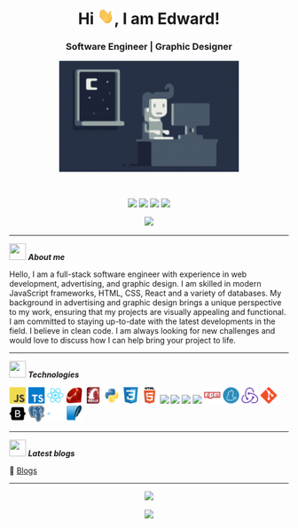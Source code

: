 <h1 align="center">Hi <img src="https://raw.githubusercontent.com/ABSphreak/ABSphreak/master/gifs/Hi.gif" width="30px" height="30px">,  I am Edward! </h1>
<h3 align="center">Software Engineer | Graphic Designer </h3>
<p align="center">
 
  
<p align="center">
  <img src="https://raw.githubusercontent.com/AVS1508/AVS1508/master/assets/Night-Coding.gif" height="200"/>
</p>
<br>

  
  <p align="center">
  <img src="https://img.shields.io/badge/Focus-Software%20Engineer-blue" />
  <img src="https://img.shields.io/badge/Lives-NYC-blue" />
  <img src="https://img.shields.io/badge/Languages-English%20%26%20Spanish-blue" />
  <img src="https://komarev.com/ghpvc/?username=jaysongraphics&style=flat-square" />
</p>

 <p align="center">
  <img src="https://github-profile-trophy.vercel.app/?username=jaysongraphics&theme=algolia"/>
</p>


---
<img src="https://media.giphy.com/media/iY8CRBdQXODJSCERIr/giphy.gif" width="30px" height="30px">&nbsp;***About me***

Hello, I am a full-stack software engineer with experience in web development, advertising, and graphic design. I am skilled in modern JavaScript frameworks, HTML, CSS, React and a variety of databases. My background in advertising and graphic design brings a unique perspective to my work, ensuring that my projects are visually appealing and functional. I am committed to staying up-to-date with the latest developments in the field. I believe in clean code. I am always looking for new challenges and would love to discuss how I can help bring your project to life.

---
<img src="https://media.giphy.com/media/iY8CRBdQXODJSCERIr/giphy.gif" width="30px" height="30px">&nbsp;***Technologies***


<img src="https://github.com/devicons/devicon/blob/master/icons/javascript/javascript-original.svg" width="30px"> <img src="https://github.com/devicons/devicon/blob/master/icons/typescript/typescript-original.svg" width="30px"> <img src="https://github.com/devicons/devicon/blob/master/icons/react/react-original.svg" width="30px"> <img src="https://github.com/devicons/devicon/blob/master/icons/ruby/ruby-original.svg" width="30px"> <img src="https://github.com/devicons/devicon/blob/master/icons/rails/rails-original-wordmark.svg" width="30px"> <img src="https://github.com/devicons/devicon/blob/master/icons/python/python-original.svg" width="30px"> <img src="https://github.com/devicons/devicon/blob/master/icons/css3/css3-original.svg" width="30px"> <img src="https://github.com/devicons/devicon/blob/master/icons/html5/html5-original-wordmark.svg" width="30px"> <img src="https://cdn.worldvectorlogo.com/logos/adobe-photoshop-cs6.svg" width="30px"> <img src="https://cdn.worldvectorlogo.com/logos/adobe-illustrator-cs6.svg" width="30px"> <img src="https://cdn.worldvectorlogo.com/logos/adobe-indesign-cs6.svg" width="30px"> <img src="https://cdn.worldvectorlogo.com/logos/after-effects-2019.svg" width="30px"> <img src="https://github.com/devicons/devicon/blob/master/icons/npm/npm-original-wordmark.svg" width="30px"> <img src="https://github.com/devicons/devicon/blob/master/icons/yarn/yarn-original.svg" width="30px"> <img src="https://github.com/devicons/devicon/blob/master/icons/redux/redux-original.svg" width="30px"> <img src="https://github.com/devicons/devicon/blob/master/icons/git/git-original.svg" width="30px"> <img src="https://github.com/devicons/devicon/blob/master/icons/bootstrap/bootstrap-plain.svg" width="30px"> <img src="https://github.com/devicons/devicon/blob/master/icons/postgresql/postgresql-original.svg" width="30px"> <img src="https://github.com/devicons/devicon/blob/master/icons/tailwindcss/tailwindcss-original-wordmark.svg" width="30px"> <img src="https://github.com/devicons/devicon/blob/master/icons/sqlite/sqlite-original.svg" width="30px">


--- 

<img src="https://media.giphy.com/media/iY8CRBdQXODJSCERIr/giphy.gif" width="30px" height="30px">&nbsp;***Latest blogs***

<!-- 
  <a href="https://www.linkedin.com/in/edwardjarias/">
    <img src="https://www.vectorlogo.zone/logos/linkedin/linkedin-icon.svg" alt="Edward's LinkedIn Profile" height="25" width="25">
  </a> -->
  
 📰  [Blogs](https://jaysongraphics.medium.com/) 
 
<!--  <a href="https://medium.com/@jaysongraphics.">
    <img src="https://www.vectorlogo.zone/logos/medium/medium-tile.svg" alt="Edward's Medium Profile" height="27" width="27">
  </a> 

  -->
---


<!-- 
[![Top Langs](https://github-readme-stats.vercel.app/api/top-langs/?username=jaysongraphics&layout=compact&true&theme=dark)](https://github.com/jaysongraphics/github-readme-stats)
![Anurag's GitHub stats](https://github-readme-stats.vercel.app/api?username=jaysongraphics&show_icons=true&theme=dark) -->

 <p align="center">
  <img src="https://github-readme-stats.vercel.app/api/top-langs/?username=jaysongraphics&layout=compact&true&theme=tokyonight"/>
</p>

 <p align="center">
  <img src="https://github-readme-stats.vercel.app/api?username=jaysongraphics&show_icons=true&theme=tokyonight"/>
</p>


<!--
![Anurag's GitHub stats](https://github-readme-stats.vercel.app/api?username=jaysongraphics&show_icons=true&theme=tokyonight)

[![Top Langs](https://github-readme-stats.vercel.app/api/top-langs/?username=jaysongraphics&layout=compact&theme=tokyonight)](https://github.com/jaysongraphics/github-readme-stats)
-->

<!--
**jaysongraphics/jaysongraphics** is a ✨ _special_ ✨ repository because its `README.md` (this file) appears on your GitHub profile.

Here are some ideas to get you started:

- 🔭 I’m currently working on ...
- 🌱 I’m currently learning ...
- 👯 I’m looking to collaborate on ...
- 🤔 I’m looking for help with ...
- 💬 Ask me about ...
- 📫 How to reach me: ...
- 😄 Pronouns: ...
- ⚡ Fun fact: ...
- 👋
<img src="https://github.com/devicons/devicon/blob/master/icons/photoshop/photoshop-line.svg" width="30px">
<img src="https://github.com/devicons/devicon/blob/master/icons/illustrator/illustrator-line.svg" width="30px">
<img src="https://github.com/devicons/devicon/blob/master/icons/aftereffects/aftereffects-plain.svg" width="30px">

[![Readme Card](https://github-readme-stats.vercel.app/api/pin/?username=jaysongraphics&repo=jaysongraphics)](https://github.com/jaysongraphics/github-readme-stats)

[![Top Langs](https://github-readme-stats.vercel.app/api/top-langs/?username=jaysongraphics)](https://github.com/jaysongraphics/github-readme-stats)

[![Top Langs](https://github-readme-stats.vercel.app/api/top-langs/?username=jaysongraphics&langs_count=8)](https://github.com/jaysongraphics/github-readme-stats)

[![Top Langs](https://github-readme-stats.vercel.app/api/top-langs/?username=jaysongraphics&layout=compact)](https://github.com/jaysongraphics/github-readme-stats)

📰  [Blogs](https://jaysongraphics.medium.com/)


### Hi there <img src="https://raw.githubusercontent.com/MartinHeinz/MartinHeinz/master/wave.gif" width="30px">, I am Edward! 
🧑‍💻 Technologies

🤙 Get in touch


![Anurag's GitHub stats](https://github-readme-stats.vercel.app/api?username=anuraghazra&show_icons=true&theme=radical)


views
![](https://komarev.com/ghpvc/?username=jaysongraphics&color=blue)
-->

